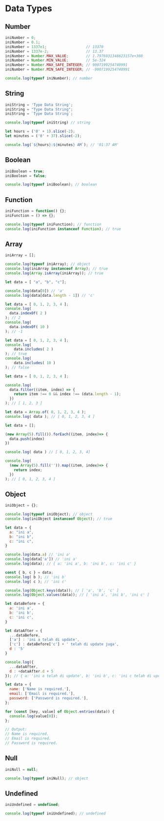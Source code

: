 # Data Types

## Number

```javascript
iniNumber = 0;
iniNumber = 0.1;
iniNumber = 1337e1;                  // 13370
iniNumber = 1337e-2;                 // 13.37
iniNumber = Number.MAX_VALUE;        // 1.7976931348623157e+308
iniNumber = Number.MIN_VALUE;        // 5e-324
iniNumber = Number.MAX_SAFE_INTEGER; // 9007199254740991
iniNumber = Number.MIN_SAFE_INTEGER; // -9007199254740991
```

```javascript
console.log(typeof iniNumber); // number
```

## String

```javascript
iniString = 'Type Data String';
iniString = "Type Data String";
iniString = `Type Data String`;
```

```javascript
console.log(typeof iniString) // string
```

```javascript
let hours = ('0' + 1).slice(-2);  
let minutes = ('0' + 37).slice(-2);

console.log(`${hours}:${minutes} AM`); // '01:37 AM'
```

## Boolean

```javascript
iniBoolean = true;
iniBoolean = false;
```

```javascript
console.log(typeof iniBoolean); // boolean
```

## Function

```javascript
iniFunction = function() {};
iniFunction = () => {};
```

```javascript
console.log(typeof iniFunction); // function
console.log(iniFunction instanceof Function); // true
```

## Array

```javascript
iniArray = [];
```

```javascript
console.log(typeof iniArray); // object
console.log(iniArray instanceof Array); // true
console.log(Array.isArray(iniArray)); // true
```

```javascript
let data = [ "a", "b", "c"];

console.log(data[0]) // 'a'
console.log(data[data.length - 1]) // 'c'
```

```javascript
let data = [ 0, 1, 2, 3, 4 ];
console.log(
  data.indexOf( 2 )
); // 2
console.log(
  data.indexOf( 10 )
); // -1
```

```javascript
let data = [ 0, 1, 2, 3, 4 ];
console.log(
    data.includes( 2 )
); // true
console.log(
    data.includes( 10 )
); // false
```

```javascript
let data = [ 0, 1, 2, 3, 4 ];

console.log(
  data.filter((item, index) => {
    return item !== 0 && index !== (data.length - 1);
  })
); // [ 1, 2, 3 ]
```

```javascript
let data = Array.of( 0, 1, 2, 3, 4 );
console.log( data ); // [ 0, 1, 2, 3, 4 ]
```

```javascript
let data = [];

(new Array(5).fill()).forEach((item, index)=> {
  data.push(index)
})

console.log( data ) // [ 0, 1, 2, 3, 4]
```

```javascript
console.log(
  (new Array(5).fill('')).map((item, index)=> {
    return index;
  })
); // [ 0, 1, 2, 3, 4 ]
```

## Object

```javascript
iniObject = {};
```

```javascript
console.log(typeof iniObject); // object
console.log(iniObject instanceof Object); // true
```

```javascript
let data = {
  a: "ini a",
  b: "ini b",
  c: "ini c",
}

console.log(data.a) // 'ini a'
console.log(data['a']) // 'ini a'
console.log(data); // { a: 'ini a', b: 'ini b', c: 'ini c' }

const { b, c } = data;
console.log( b ); // 'ini b'
console.log( c ); // 'ini c'

console.log(Object.keys(data)); // [ 'a', 'b', 'c' ]
console.log(Object.values(data)); // [ 'ini a', 'ini b', 'ini c' ]
```

```javascript
let dataBefore = {
  a: 'ini a',
  b: 'ini b',
  c: 'ini c',
}

let dataAfter = {
  ...dataBefore,
  ['a'] : 'ini a telah di update',
  ['c'] : dataBefore['c'] + ' telah di update juga',
  d : '5'
}

console.log({
  ...dataAfter,
  d : +dataAfter.d + 5 
}); // { a: 'ini a telah di update', b: 'ini b', c: 'ini c telah di update juga', d: 10 }
```

```javascript
let data = {
  name: ['Name is required.'],
  email: ['Email is required.'],
  password: ['Password is required.'],
};

for (const [key, value] of Object.entries(data)) {
  console.log(value[0]);
};

// Output:
// Name is required.
// Email is required.
// Password is required.
```

## Null

```javascript
iniNull = null;
```

```javascript
console.log(typeof iniNull); // object
```

## Undefined

```javascript
iniUndefined = undefined;
```

```javascript
console.log(typeof iniUndefined); // undefined
```

